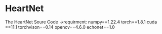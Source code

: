 # HeartNet
The HeartNet Soure Code
->requirment:
            numpy==1.22.4
            torch==1.8.1
            cuda ==11.1
            torchvison==0.14
            opencv==4.6.0
            echonet==1.0
            
